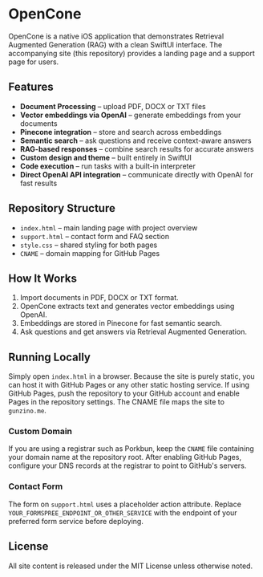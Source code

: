 # OpenCone

OpenCone is a native iOS application that demonstrates Retrieval Augmented Generation (RAG) with a clean SwiftUI interface. The accompanying site (this repository) provides a landing page and a support page for users.

## Features

- **Document Processing** – upload PDF, DOCX or TXT files
- **Vector embeddings via OpenAI** – generate embeddings from your documents
- **Pinecone integration** – store and search across embeddings
- **Semantic search** – ask questions and receive context-aware answers
- **RAG-based responses** – combine search results for accurate answers
- **Custom design and theme** – built entirely in SwiftUI
- **Code execution** – run tasks with a built-in interpreter
- **Direct OpenAI API integration** – communicate directly with OpenAI for fast results

## Repository Structure

- `index.html` – main landing page with project overview
- `support.html` – contact form and FAQ section
- `style.css` – shared styling for both pages
- `CNAME` – domain mapping for GitHub Pages

## How It Works

1. Import documents in PDF, DOCX or TXT format.
2. OpenCone extracts text and generates vector embeddings using OpenAI.
3. Embeddings are stored in Pinecone for fast semantic search.
4. Ask questions and get answers via Retrieval Augmented Generation.


## Running Locally

Simply open `index.html` in a browser. Because the site is purely static, you can host it with GitHub Pages or any other static hosting service. If using GitHub Pages, push the repository to your GitHub account and enable Pages in the repository settings. The CNAME file maps the site to `gunzino.me`.

### Custom Domain

If you are using a registrar such as Porkbun, keep the `CNAME` file containing your domain name at the repository root. After enabling GitHub Pages, configure your DNS records at the registrar to point to GitHub's servers.

### Contact Form

The form on `support.html` uses a placeholder action attribute. Replace `YOUR_FORMSPREE_ENDPOINT_OR_OTHER_SERVICE` with the endpoint of your preferred form service before deploying.

## License

All site content is released under the MIT License unless otherwise noted.
